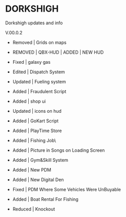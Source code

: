 # DORKSHIGH
Dorkshigh updates and info

V.00.0.2

- Removed | Grids on maps

- REMOVED | QBX-HUD | ADDED | NEW HUD

- Fixed | galaxy gas 

- Edited | Dispatch System 

- Updated | Fueling system

- Added | Fraudulent Script

- Added | shop ui

- Updated | icons on hud

- Added | GoKart Script

- Added | PlayTime Store

- Added | Fishing Job\

- Added | Picture in Songs on Loading Screen

- Added | Gym&Skill System

- Added | New PDM

-  Added | New Digital Den

-  Fixed | PDM Where Some Vehicles Were UnBuyable

-  Added | Boat Rental For Fishing

-  Reduced | Knockout
